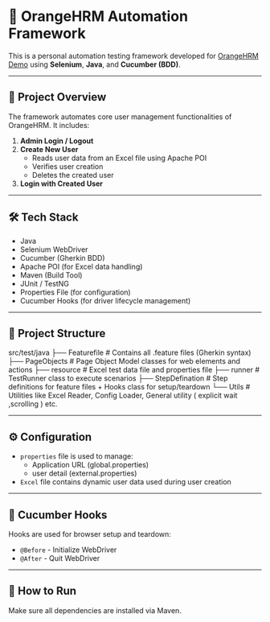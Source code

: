 # 🧪 OrangeHRM Automation Framework

This is a personal automation testing framework developed for [OrangeHRM Demo](https://opensource-demo.orangehrmlive.com/web/index.php/auth/login) using **Selenium**, **Java**, and **Cucumber (BDD)**.

---

## 🚀 Project Overview

The framework automates core user management functionalities of OrangeHRM. It includes:

1. **Admin Login / Logout**
2. **Create New User**
   - Reads user data from an Excel file using Apache POI
   - Verifies user creation
   - Deletes the created user
3. **Login with Created User**

---

## 🛠 Tech Stack

- Java
- Selenium WebDriver
- Cucumber (Gherkin BDD)
- Apache POI (for Excel data handling)
- Maven (Build Tool)
- JUnit / TestNG
- Properties File (for configuration)
- Cucumber Hooks (for driver lifecycle management)

---

## 📁 Project Structure

src/test/java
├── Featurefile # Contains all .feature files (Gherkin syntax)
├── PageObjects # Page Object Model classes for web elements and actions
├── resource # Excel test data file and properties file
├── runner # TestRunner class to execute scenarios
├── StepDefination # Step definitions for feature files + Hooks class for setup/teardown
└── Utils # Utilities like Excel Reader, Config Loader, General utility ( explicit wait ,scrolling )  etc.



---

## ⚙ Configuration

- `properties` file is used to manage:
  - Application URL (global.properties)
  - user detail (external.properties)
- `Excel` file contains dynamic user data used during user creation 

---

## 🧬 Cucumber Hooks

Hooks are used for browser setup and teardown:
- `@Before` - Initialize WebDriver
- `@After`  - Quit WebDriver

---

## 🧪 How to Run

Make sure all dependencies are installed via Maven.

